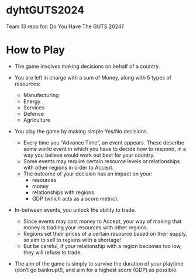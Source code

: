 # dyhtGUTS2024
Team 13 repo for: Do You Have The GUTS 2024?

# How to Play

- The game involves making decisions on behalf of a country.
- You are left in charge with a sum of Money, along with 5 types of resources:
    - Manufacturing
    - Energy
    - Services
    - Defence
    - Agriculture

- You play the game by making simple Yes/No decisions.
    - Every time you “Advance Time”, an event appears. These describe some world event in which you have to decide how to respond, in a way you believe would work out best for your country.
    - Some events may require certain resource levels or relationships with other regions in order to Accept.
    - The outcome of your decision has an impact on your:
        - resources
        - money
        - relationships with regions
        - GDP (which acts as a score metric).
- In-between events, you unlock the ability to trade.
    - Since events may cost money to Accept, your way of making that money is trading your resources with other regions.
    - Regions set their prices of a certain resource based on their supply, so aim to sell to regions with a shortage!
    - But be careful, if your relationship with a region becomes too low, they will refuse to trade.

- The aim of the game is simply to survive the duration of your playtime (don’t go bankrupt!), and aim for a highest score (GDP) as possible.
